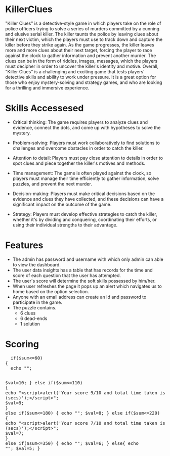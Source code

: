 # KillerClues

"Killer Clues" is a detective-style game in which players take on the role of police officers trying to solve a series of murders committed by a cunning and elusive serial killer. The killer taunts the police by leaving clues about their next victim, which the players must use to track down and capture the killer before they strike again.
As the game progresses, the killer leaves more and more clues about their next target, forcing the player to race against the clock to gather information and prevent another murder. The clues can be in the form of riddles, images, messages, which the players must decipher in order to uncover the killer's identity and motive.
Overall, "Killer Clues" is a challenging and exciting game that tests players' detective skills and ability to work  under pressure. It is a great option for those who enjoy mystery-solving and strategy games, and who are looking for a thrilling and immersive experience.


# Skills Accessesed

* Critical thinking: The game requires players to analyze clues and evidence, connect the dots, and come up with hypotheses to solve the mystery.

* Problem-solving: Players must work collaboratively to find solutions to challenges and overcome obstacles in order to catch the killer.

* Attention to detail: Players must pay close attention to details in order to spot clues and piece together the killer's motives and methods.

* Time management: The game is often played against the clock, so players must manage their time efficiently to gather information, solve puzzles, and prevent the next murder.

* Decision-making: Players must make critical decisions based on the evidence and clues they have collected, and these decisions can have a significant impact on the outcome of the game.

* Strategy: Players must develop effective strategies to catch the killer, whether it's by dividing and conquering, coordinating their efforts, or using their individual strengths to their advantage. 

# Features 

* The admin has password and username with which only admin can able to view the dashboard.
* The user data insights has a table that has records for the time and score of each question that the user has attempted.
* The user's score will determine the soft skills possessed by him/her.
* When user refreshes the page it pops up an alert which navigates us to home based on the option selection.
* Anyone with an email address can create an Id and password to participate in the game.
* The puzzle contains.
  * 6 clues
  * 6 dead-ends
  * 1 solution 
# Scoring
  <pre>
  if($sum<=60)
{
  echo "<script>alert('Your score 10/10 and total time taken is $sum (secs)');</script>";
  $val=10;
}
else if($sum<=110)
{
  echo "<script>alert('Your score 9/10 and total time taken is $sum (secs)');</script>";
  $val=9;
}
else if($sum<=180)
{
  echo "<script>alert('Your score 8/10 and total time taken is $sum (secs)');</script>";
  $val=8;
}
else if($sum<=220)
{
  echo "<script>alert('Your score 7/10 and total time taken is $sum (secs)');</script>";
  $val=7;
}
else if($sum<=350)
{
  echo "<script>alert('Your score 6/10 and total time taken is $sum (secs)');</script>";
  $val=6;
}
else{
  echo "<script>alert('Your score 5/10 and total time taken is $sum (secs)');</script>";
  $val=5;
}
  </pre>
